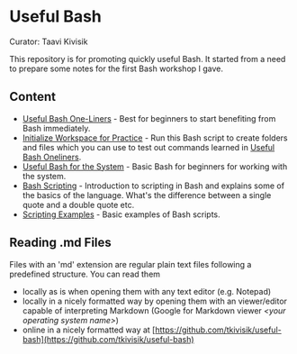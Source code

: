 # Useful Bash
Curator: Taavi Kivisik

This repository is for promoting quickly useful Bash. It started from a need to prepare some notes for the first Bash workshop I gave.

## Content

* [Useful Bash One-Liners](useful_bash_oneliners.md) - Best for beginners to start benefiting from Bash immediately.
* [Initialize Workspace for Practice](init.sh) - Run this Bash script to create folders and files which you can use to test out commands learned in [Useful Bash Oneliners](useful_bash_oneliners.md).
* [Useful Bash for the System](system_bash.md) - Basic Bash for beginners for working with the system.
* [Bash Scripting](bash_scripting.md) - Introduction to scripting in Bash and explains some of the basics of the language. What's the difference between a single quote and a double quote etc.
* [Scripting Examples](scripting_examples) - Basic examples of Bash scripts.

## Reading .md Files

Files with an 'md' extension are regular plain text files following a predefined structure. You can read them

* locally as is when opening them with any text editor (e.g. Notepad)
* locally in a nicely formatted way by opening them with an viewer/editor capable of interpreting Markdown (Google for Markdown viewer *\<your operating system name\>*)
* online in a nicely formatted way at [https://github.com/tkivisik/useful-bash](https://github.com/tkivisik/useful-bash)
